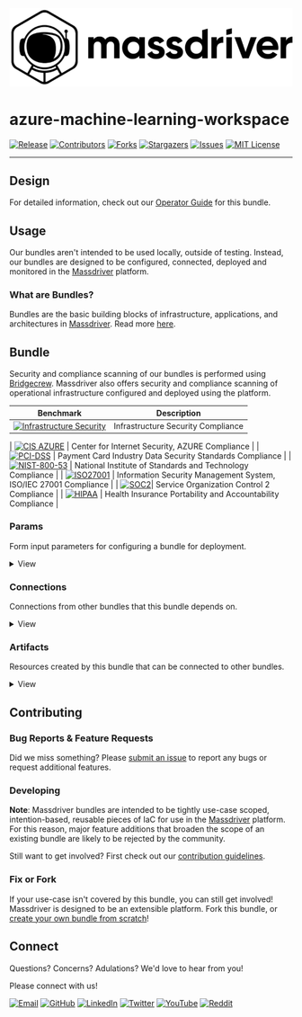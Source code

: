 [![Massdriver][logo]][website]

# azure-machine-learning-workspace

[![Release][release_shield]][release_url]
[![Contributors][contributors_shield]][contributors_url]
[![Forks][forks_shield]][forks_url]
[![Stargazers][stars_shield]][stars_url]
[![Issues][issues_shield]][issues_url]
[![MIT License][license_shield]][license_url]



---

## Design

For detailed information, check out our [Operator Guide](operator.mdx) for this bundle.

## Usage

Our bundles aren't intended to be used locally, outside of testing. Instead, our bundles are designed to be configured, connected, deployed and monitored in the [Massdriver][website] platform.

### What are Bundles?

Bundles are the basic building blocks of infrastructure, applications, and architectures in [Massdriver][website]. Read more [here](https://docs.massdriver.cloud/concepts/bundles).

## Bundle

<!-- COMPLIANCE:START -->

Security and compliance scanning of our bundles is performed using [Bridgecrew](https://www.bridgecrew.cloud/). Massdriver also offers security and compliance scanning of operational infrastructure configured and deployed using the platform.

| Benchmark                                                                                                                                                                                                                                                       | Description                        |
| --------------------------------------------------------------------------------------------------------------------------------------------------------------------------------------------------------------------------------------------------------------- | ---------------------------------- |
| [![Infrastructure Security](https://www.bridgecrew.cloud/badges/github/massdriver-cloud/azure-machine-learning-workspace/general)](https://www.bridgecrew.cloud/link/badge?vcs=github&fullRepo=massdriver-cloud%2Fazure-machine-learning-workspace&benchmark=INFRASTRUCTURE+SECURITY) | Infrastructure Security Compliance |

| [![CIS AZURE](https://www.bridgecrew.cloud/badges/github/massdriver-cloud/azure-machine-learning-workspace/cis_azure)](https://www.bridgecrew.cloud/link/badge?vcs=github&fullRepo=massdriver-cloud%2Fazure-machine-learning-workspace&benchmark=CIS+AZURE+V1.1) | Center for Internet Security, AZURE Compliance |
| [![PCI-DSS](https://www.bridgecrew.cloud/badges/github/massdriver-cloud/azure-machine-learning-workspace/pci)](https://www.bridgecrew.cloud/link/badge?vcs=github&fullRepo=massdriver-cloud%2Fazure-machine-learning-workspace&benchmark=PCI-DSS+V3.2) | Payment Card Industry Data Security Standards Compliance |
| [![NIST-800-53](https://www.bridgecrew.cloud/badges/github/massdriver-cloud/azure-machine-learning-workspace/nist)](https://www.bridgecrew.cloud/link/badge?vcs=github&fullRepo=massdriver-cloud%2Fazure-machine-learning-workspace&benchmark=NIST-800-53) | National Institute of Standards and Technology Compliance |
| [![ISO27001](https://www.bridgecrew.cloud/badges/github/massdriver-cloud/azure-machine-learning-workspace/iso)](https://www.bridgecrew.cloud/link/badge?vcs=github&fullRepo=massdriver-cloud%2Fazure-machine-learning-workspace&benchmark=ISO27001) | Information Security Management System, ISO/IEC 27001 Compliance |
| [![SOC2](https://www.bridgecrew.cloud/badges/github/massdriver-cloud/azure-machine-learning-workspace/soc2)](https://www.bridgecrew.cloud/link/badge?vcs=github&fullRepo=massdriver-cloud%2Fazure-machine-learning-workspace&benchmark=SOC2)| Service Organization Control 2 Compliance |
| [![HIPAA](https://www.bridgecrew.cloud/badges/github/massdriver-cloud/azure-machine-learning-workspace/hipaa)](https://www.bridgecrew.cloud/link/badge?vcs=github&fullRepo=massdriver-cloud%2Fazure-machine-learning-workspace&benchmark=HIPAA) | Health Insurance Portability and Accountability Compliance |

<!-- COMPLIANCE:END -->

### Params

Form input parameters for configuring a bundle for deployment.

<details>
<summary>View</summary>

<!-- PARAMS:START -->
## Properties

- **`compute`** *(object)*: The compute resources to create in the workspace.
  - **`cluster`** *(array)*: The compute clusters to create in the workspace. Default: `[]`.
    - **Items** *(object)*
      - **`idle_duration`** *(string)*: The Idle time before scaling down the cluster to the minimum node count. **Changing this will recreate the compute cluster**. Default: `PT2M`.
        - **One of**
          - 1 minute
          - 2 minutes
          - 5 minutes
          - 10 minutes
          - 15 minutes
          - 30 minutes
          - 45 minutes
          - 1 hour
          - 2 hours
          - 3 hours
          - 6 hours
          - 12 hours
          - 1 day
      - **`max_nodes`** *(integer)*: The maximum number of nodes in the compute cluster. **Changing this will recreate the compute cluster**. Default: `1`.
      - **`min_nodes`** *(integer)*: The minimum number of nodes in the compute cluster. **Changing this will recreate the compute cluster**. Default: `0`.
      - **`name`** *(string)*: The name of the compute cluster. **Changing this will recreate the compute cluster**.
      - **`size`** *(string)*: The size of the compute cluster. **Changing this will recreate the compute cluster**. Default: `STANDARD_DS11_V2`.
        - **One of**
          - 2 cores, 14 GB RAM, 28 GB storage
          - 4 cores, 16 GB RAM, 32 GB storage
          - 4 cores, 32 GB RAM, 64 GB storage
          - 4 cores, 8 GB RAM, 32 GB Storage
  - **`instance`** *(array)*: The compute instances to create in the workspace. Default: `[]`.
    - **Items** *(object)*
      - **`name`** *(string)*: The name of the compute instance. **Changing this will recreate the compute instance**.
      - **`size`** *(string)*: The size of the compute instance. **Changing this will recreate the compute instance**. Default: `STANDARD_DS11_V2`.
        - **One of**
          - 2 cores, 14 GB RAM, 28 GB storage
          - 4 cores, 16 GB RAM, 32 GB storage
          - 4 cores, 32 GB RAM, 64 GB storage
          - 4 cores, 8 GB RAM, 32 GB Storage
- **`registry`** *(object)*: The registry to use for the workspace.
  - **`create_registry`** *(boolean)*: Create a new Azure Container Registry for the workspace? If not, you will need to provide an existing registry. This cannot be changed after deployment. Default: `True`.
- **`workspace`** *(object)*
  - **`high_business_impact`** *(boolean)*: If your workspace contains sensitive data, you can enable high business impact features to help protect your data. This controls the amount of data Microsoft collects for diagnostic purposes and enables additional encryption in Microsoft managed environments. **This cannot be changed after the workspace is created**. Default: `False`.
  - **`location`** *(string)*: The region of the workspace. This cannot be changed after the workspace is created.
## Examples

  ```json
  {
      "__name": "Development",
      "compute": {
          "instance": [
              {
                  "name": "instance-1",
                  "size": "STANDARD_DS11_V2"
              }
          ]
      },
      "workspace": {
          "high_business_impact": false
      }
  }
  ```

  ```json
  {
      "__name": "Production",
      "compute": {
          "cluster": [
              {
                  "idle_duration": "PT5M",
                  "max_nodes": 1,
                  "min_nodes": 0,
                  "name": "cluster-1",
                  "size": "STANDARD_D4S_V3"
              }
          ]
      },
      "workspace": {
          "high_business_impact": true
      }
  }
  ```

<!-- PARAMS:END -->

</details>

### Connections

Connections from other bundles that this bundle depends on.

<details>
<summary>View</summary>

<!-- CONNECTIONS:START -->
## Properties

- **`azure_service_principal`** *(object)*: . Cannot contain additional properties.
  - **`data`** *(object)*
    - **`client_id`** *(string)*: A valid UUID field.

      Examples:
      ```json
      "123xyz99-ab34-56cd-e7f8-456abc1q2w3e"
      ```

    - **`client_secret`** *(string)*
    - **`subscription_id`** *(string)*: A valid UUID field.

      Examples:
      ```json
      "123xyz99-ab34-56cd-e7f8-456abc1q2w3e"
      ```

    - **`tenant_id`** *(string)*: A valid UUID field.

      Examples:
      ```json
      "123xyz99-ab34-56cd-e7f8-456abc1q2w3e"
      ```

  - **`specs`** *(object)*
<!-- CONNECTIONS:END -->

</details>

### Artifacts

Resources created by this bundle that can be connected to other bundles.

<details>
<summary>View</summary>

<!-- ARTIFACTS:START -->
## Properties

<!-- ARTIFACTS:END -->

</details>

## Contributing

<!-- CONTRIBUTING:START -->

### Bug Reports & Feature Requests

Did we miss something? Please [submit an issue](https://github.com/massdriver-cloud/azure-machine-learning-workspace/issues) to report any bugs or request additional features.

### Developing

**Note**: Massdriver bundles are intended to be tightly use-case scoped, intention-based, reusable pieces of IaC for use in the [Massdriver][website] platform. For this reason, major feature additions that broaden the scope of an existing bundle are likely to be rejected by the community.

Still want to get involved? First check out our [contribution guidelines](https://docs.massdriver.cloud/bundles/contributing).

### Fix or Fork

If your use-case isn't covered by this bundle, you can still get involved! Massdriver is designed to be an extensible platform. Fork this bundle, or [create your own bundle from scratch](https://docs.massdriver.cloud/bundles/development)!

<!-- CONTRIBUTING:END -->

## Connect

<!-- CONNECT:START -->

Questions? Concerns? Adulations? We'd love to hear from you!

Please connect with us!

[![Email][email_shield]][email_url]
[![GitHub][github_shield]][github_url]
[![LinkedIn][linkedin_shield]][linkedin_url]
[![Twitter][twitter_shield]][twitter_url]
[![YouTube][youtube_shield]][youtube_url]
[![Reddit][reddit_shield]][reddit_url]

<!-- markdownlint-disable -->

[logo]: https://raw.githubusercontent.com/massdriver-cloud/docs/main/static/img/logo-with-logotype-horizontal-400x110.svg

[docs]: https://docs.massdriver.cloud/?utm_source=github&utm_medium=readme&utm_campaign=azure-machine-learning-workspace&utm_content=docs
[website]: https://www.massdriver.cloud/?utm_source=github&utm_medium=readme&utm_campaign=azure-machine-learning-workspace&utm_content=website
[github]: https://github.com/massdriver-cloud?utm_source=github&utm_medium=readme&utm_campaign=azure-machine-learning-workspace&utm_content=github
[slack]: https://massdriverworkspace.slack.com/?utm_source=github&utm_medium=readme&utm_campaign=azure-machine-learning-workspace&utm_content=slack
[linkedin]: https://www.linkedin.com/company/massdriver/?utm_source=github&utm_medium=readme&utm_campaign=azure-machine-learning-workspace&utm_content=linkedin

[contributors_shield]: https://img.shields.io/github/contributors/massdriver-cloud/azure-machine-learning-workspace.svg?style=for-the-badge
[contributors_url]: https://github.com/massdriver-cloud/azure-machine-learning-workspace/graphs/contributors
[forks_shield]: https://img.shields.io/github/forks/massdriver-cloud/azure-machine-learning-workspace.svg?style=for-the-badge
[forks_url]: https://github.com/massdriver-cloud/azure-machine-learning-workspace/network/members
[stars_shield]: https://img.shields.io/github/stars/massdriver-cloud/azure-machine-learning-workspace.svg?style=for-the-badge
[stars_url]: https://github.com/massdriver-cloud/azure-machine-learning-workspace/stargazers
[issues_shield]: https://img.shields.io/github/issues/massdriver-cloud/azure-machine-learning-workspace.svg?style=for-the-badge
[issues_url]: https://github.com/massdriver-cloud/azure-machine-learning-workspace/issues
[release_url]: https://github.com/massdriver-cloud/azure-machine-learning-workspace/releases/latest
[release_shield]: https://img.shields.io/github/release/massdriver-cloud/azure-machine-learning-workspace.svg?style=for-the-badge
[license_shield]: https://img.shields.io/github/license/massdriver-cloud/azure-machine-learning-workspace.svg?style=for-the-badge
[license_url]: https://github.com/massdriver-cloud/azure-machine-learning-workspace/blob/main/LICENSE

[email_url]: mailto:support@massdriver.cloud
[email_shield]: https://img.shields.io/badge/email-Massdriver-black.svg?style=for-the-badge&logo=mail.ru&color=000000
[github_url]: mailto:support@massdriver.cloud
[github_shield]: https://img.shields.io/badge/follow-Github-black.svg?style=for-the-badge&logo=github&color=181717
[linkedin_url]: https://linkedin.com/in/massdriver-cloud
[linkedin_shield]: https://img.shields.io/badge/follow-LinkedIn-black.svg?style=for-the-badge&logo=linkedin&color=0A66C2

[twitter_url]: https://twitter.com/massdriver?utm_source=github&utm_medium=readme&utm_campaign=azure-machine-learning-workspace&utm_content=twitter
[twitter_shield]: https://img.shields.io/badge/follow-Twitter-black.svg?style=for-the-badge&logo=twitter&color=1DA1F2
[discourse_url]: https://community.massdriver.cloud?utm_source=github&utm_medium=readme&utm_campaign=azure-machine-learning-workspace&utm_content=discourse
[discourse_shield]: https://img.shields.io/badge/join-Discourse-black.svg?style=for-the-badge&logo=discourse&color=000000
[youtube_url]: https://www.youtube.com/channel/UCfj8P7MJcdlem2DJpvymtaQ
[youtube_shield]: https://img.shields.io/badge/subscribe-Youtube-black.svg?style=for-the-badge&logo=youtube&color=FF0000
[reddit_url]: https://www.reddit.com/r/massdriver
[reddit_shield]: https://img.shields.io/badge/subscribe-Reddit-black.svg?style=for-the-badge&logo=reddit&color=FF4500

<!-- markdownlint-restore -->

<!-- CONNECT:END -->
